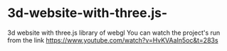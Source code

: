 # 3d-website-with-three.js-
3d website with three.js library of webgl
You can watch the project's run from the link
https://www.youtube.com/watch?v=HvKVAaIn5oc&t=283s
